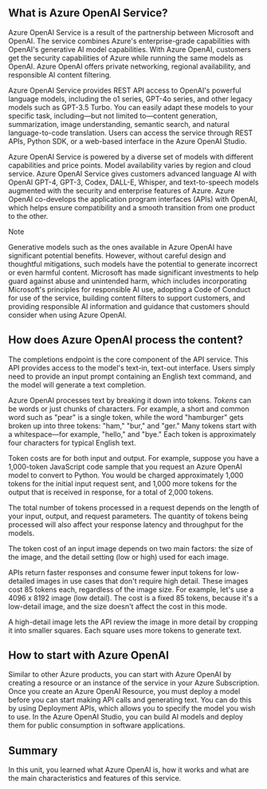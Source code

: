 ## What is Azure OpenAI Service?

Azure OpenAI Service is a result of the partnership between Microsoft and OpenAI. The service combines Azure's enterprise-grade capabilities with OpenAI's generative AI model capabilities. With Azure OpenAI, customers get the security capabilities of Azure while running the same models as OpenAI. Azure OpenAI offers private networking, regional availability, and responsible AI content filtering.

Azure OpenAI Service provides REST API access to OpenAI's powerful language models, including the o1 series, GPT-4o series, and other legacy models such as GPT-3.5 Turbo. You can easily adapt these models to your specific task, including—but not limited to—content generation, summarization, image understanding, semantic search, and natural language-to-code translation. Users can access the service through REST APIs, Python SDK, or a web-based interface in the Azure OpenAI Studio.

Azure OpenAI Service is powered by a diverse set of models with different capabilities and price points. Model availability varies by region and cloud service. Azure OpenAI Service gives customers advanced language AI with OpenAI GPT-4, GPT-3, Codex, DALL-E, Whisper, and text-to-speech models augmented with the security and enterprise features of Azure. Azure OpenAI co-develops the application program interfaces (APIs) with OpenAI, which helps ensure compatibility and a smooth transition from one product to the other.

> [!NOTE]
> Generative models such as the ones available in Azure OpenAI have significant potential benefits. However, without careful design and thoughtful mitigations, such models have the potential to generate incorrect or even harmful content. Microsoft has made significant investments to help guard against abuse and unintended harm, which includes incorporating Microsoft's principles for responsible AI use, adopting a Code of Conduct for use of the service, building content filters to support customers, and providing responsible AI information and guidance that customers should consider when using Azure OpenAI.

## How does Azure OpenAI process the content?

The completions endpoint is the core component of the API service. This API provides access to the model's text-in, text-out interface. Users simply need to provide an input prompt containing an English text command, and the model will generate a text completion.

Azure OpenAI processes text by breaking it down into tokens. *Tokens* can be words or just chunks of characters. For example, a short and common word such as "pear" is a single token, while the word "hamburger" gets broken up into three tokens: "ham," "bur," and "ger." Many tokens start with a whitespace—for example, "hello," and "bye." Each token is approximately four characters for typical English text.

Token costs are for both input and output. For example, suppose you have a 1,000-token JavaScript code sample that you request an Azure OpenAI model to convert to Python. You would be charged approximately 1,000 tokens for the initial input request sent, and 1,000 more tokens for the output that is received in response, for a total of 2,000 tokens.

The total number of tokens processed in a request depends on the length of your input, output, and request parameters. The quantity of tokens being processed will also affect your response latency and throughput for the models.

The token cost of an input image depends on two main factors: the size of the image, and the detail setting (low or high) used for each image.

APIs return faster responses and consume fewer input tokens for low-detailed images in use cases that don't require high detail. These images cost 85 tokens each, regardless of the image size. For example, let's use a 4096 x 8192 image (low detail). The cost is a fixed 85 tokens, because it's a low-detail image, and the size doesn't affect the cost in this mode.

A high-detail image lets the API review the image in more detail by cropping it into smaller squares. Each square uses more tokens to generate text.

## How to start with Azure OpenAI

Similar to other Azure products, you can start with Azure OpenAI by creating a resource or an instance of the service in your Azure Subscription. Once you create an Azure OpenAI Resource, you must deploy a model before you can start making API calls and generating text. You can do this by using Deployment APIs, which allows you to specify the model you wish to use. In the Azure OpenAI Studio, you can build AI models and deploy them for public consumption in software applications.

## Summary

In this unit, you learned what Azure OpenAI is, how it works and what are the main characteristics and features of this service.
